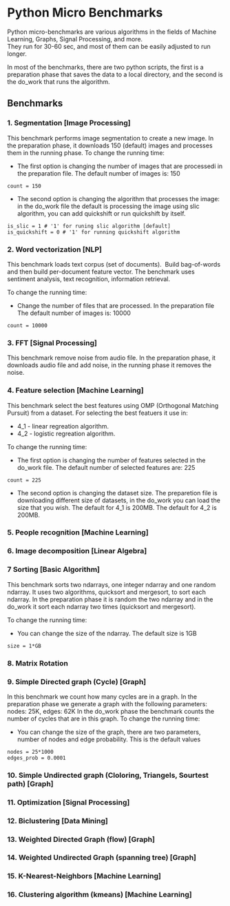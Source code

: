 # Python Micro Benchmarks

Python micro-benchmarks are various algorithms in the fields of Machine Learning, Graphs, Signal Processing, and more.  
They run for 30-60 sec, and most of them can be easily adjusted to run longer.

In most of the benchmarks, there are two python scripts, the first is a preparation phase that saves the data to a local directory, and the second is the do_work that runs the algorithm.


## Benchmarks

### 1. Segmentation [Image Processing]
This benchmark performs image segmentation to create a new image. 
In the preparation phase, it downloads 150 (default) images and processes them in the running phase.
To change the running time:
- The first option is changing the number of images that are processedi in the preparation file. 
The default number of images is: 150
```
count = 150
```
- The second option is changing the algorithm that processes the image: in the do_work file the default is processing the image using slic algorithm, you can add quickshift or run quickshift by itself. 
```
is_slic = 1 # '1' for runing slic algorithm [default]
is_quickshift = 0 # '1' for running quickshift algorithm
```


### 2. Word vectorization [NLP]
This benchmark loads text corpus (set of documents).  Build bag-of-words and then build per-document feature vector. The benchmark uses sentiment analysis, text recognition, information retrieval.

To change the running time:
- Change the number of files that are processed. In the preparation file
The default number of images is: 10000
```
count = 10000
```


### 3. FFT [Signal Processing]
This benchmark remove noise from audio file.
In the preparation phase, it downloads audio file and add noise, in the running phase it removes the noise.


### 4. Feature selection [Machine Learning] 
This benchmark select the best features using OMP (Orthogonal Matching Pursuit) from a dataset. 
For selecting the best featuers it use in: 
- 4_1 - linear regreation algorithm.
- 4_2 - logistic regreation algorithm.

To change the running time:
- The first option is changing the number of features selected in the do_work file.
The default number of selected features are: 225 
```
count = 225
```
- The second option is changing the dataset size. The preparetion file is downloading different size of datasets, in the do_work you can load the size that you wish. 
The default for 4_1  is 200MB.
The default for 4_2  is 200MB.



### 5. People recognition [Machine Learning]

 
### 6. Image decomposition [Linear Algebra]


### 7 Sorting [Basic Algorithm]
This benchmark sorts two ndarrays, one integer ndarray and one random ndarray. It uses two algorithms, quicksort and mergesort, to sort each ndarray.
In the preparation phase it is random the two ndarray and in the do_work it sort each ndarray two times (quicksort and mergesort).

To change the running time:
- You can change the size of the ndarray. The default size is 1GB 
```
size = 1*GB
```

### 8. Matrix Rotation

### 9. Simple Directed graph (Cycle) [Graph]
In this benchmark we count how many cycles are in a graph.
In the preparation phase we generate a graph with the following parameters:
nodes: 25K, edges: 62K
In the do_work phase the benchmark counts the number of cycles that are in this graph.
To change the running time:
- You can change the size of the graph, there are two parameters, number of nodes and edge probability.
This is the default values
```
nodes = 25*1000
edges_prob = 0.0001
```



### 10. Simple Undirected graph (Cloloring, Triangels, Sourtest path) [Graph]

### 11. Optimization [Signal Processing]

### 12. Biclustering [Data Mining]

### 13. Weighted Directed Graph (flow) [Graph]

### 14. Weighted Undirected Graph (spanning tree) [Graph]

### 15. K-Nearest-Neighbors [Machine Learning]

### 16. Clustering algorithm (kmeans) [Machine Learning] 	


